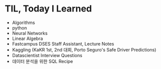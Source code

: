 # TIL, Today I Learned
- Algorithms
- python
- Neural Networks
- Linear Algebra
- Fastcampus DSES Staff Assistant, Lecture Notes
- Kaggling (KaKR 1st, 2nd 대회, Porto Seguro's Safe Driver Predictions)
- Datascientist Interview Questions
- 데이터 분석을 위한 SQL Recipe
